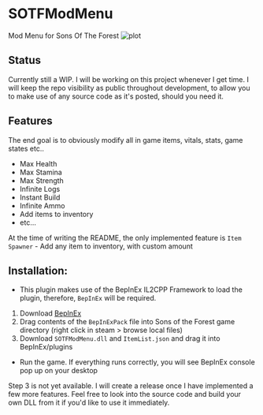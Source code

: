# SOTFModMenu
Mod Menu for Sons Of The Forest
![plot](C:\Users\ryant\OneDrive\Pictures\SOTFModMenu.png)

## Status
Currently still a WIP. I will be working on this project whenever I get time. I will keep the repo visibility as public throughout development, to allow you to make use of any source code as it's posted, should you need it.

## Features
The end goal is to obviously modify all in game items, vitals, stats, game states etc..

* Max Health
* Max Stamina
* Max Strength
* Infinite Logs
* Instant Build
* Infinite Ammo
* Add items to inventory
* etc...

At the time of writing the README, the only implemented feature is `Item Spawner` - Add any item to inventory, with custom amount

## Installation:

* This plugin makes use of the BepInEx IL2CPP Framework to load the plugin, therefore, `BepInEx` will be required.

1. Download [BepInEx](https://thunderstore.io/c/sons-of-the-forest/p/BepInEx/BepInExPack_IL2CPP/)
2. Drag contents of the `BepInExPack` file into Sons of the Forest game directory (right click in steam > browse local files)
3. Download `SOTFModMenu.dll` and `ItemList.json` and drag it into BepInEx/plugins

* Run the game. If everything runs correctly, you will see BepInEx console pop up on your desktop

Step 3 is not yet available. I will create a release once I have implemented a few more features. Feel free to look into the source code and build your own DLL from it if you'd like to use it immediately.
